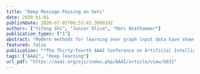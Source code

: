 ```yaml
---
title: "Deep Message Passing on Sets"
date: 2020-01-01
publishDate: 2020-07-05T06:52:41.309910Z
authors: ["Yifeng Shi", "Junier Oliva", "Marc Niethammer"]
publication_types: ["1"]
abstract: "Modern methods for learning over graph input data have shown the fruitfulness of accounting for relationships among elements in a collection. However, most methods that learn over set input data use only rudimentary approaches to exploit intra-collection relationships. In this work we introduce Deep Message Passing on Sets (DMPS), a novel method that incorporates relational learning for sets. DMPS not only connects learning on graphs with learning on sets via deep kernel learning, but it also bridges message passing on sets and traditional diffusion dynamics commonly used in denoising models. Based on these connections, we develop two new blocks for relational learning on sets: the set-denoising block and the set-residual block. The former is motivated by the connection between message passing on general graphs and diffusion-based denoising models, whereas the latter is inspired by the well-known residual network. In addition to demonstrating the interpretability of our model by learning the true underlying relational structure experimentally, we also show the effectiveness of our approach on both synthetic and real-world datasets by achieving results that are competitive with or outperform the state-of-the-art. For readers who are interested in the detailed derivations of serveral results that we present in this work, please see the supplementary material at: https://arxiv. org/abs/1909.09877."
featured: false
publication: "*The Thirty-Fourth AAAI Conference on Artificial Intelligence, AAAI 2020, The Thirty-Second Innovative Applications of Artificial Intelligence Conference, IAAI 2020, The Tenth AAAI Symposium on Educational Advances in Artificial Intelligence, EAAI 2020, New York, NY, USA, February 7-12, 2020*"
tags: ["AAAI", "deep learning"]
url_pdf: "https://aaai.org/ojs/index.php/AAAI/article/view/6031"
---
```


